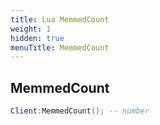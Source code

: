 ```yaml
---
title: Lua MemmedCount
weight: 1
hidden: true
menuTitle: MemmedCount
---
```

## MemmedCount
```lua
Client:MemmedCount(); -- number
```